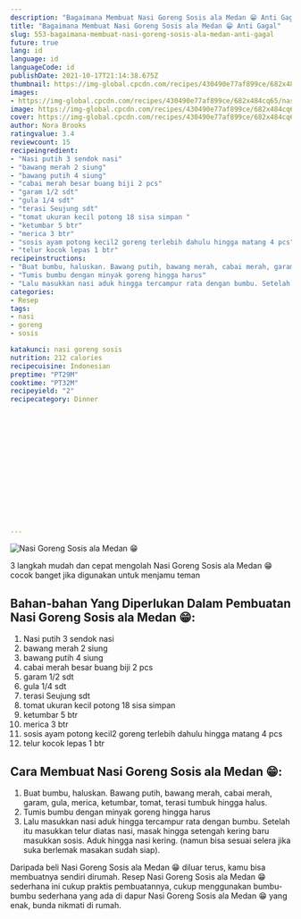 ```yaml
---
description: "Bagaimana Membuat Nasi Goreng Sosis ala Medan 😁 Anti Gagal"
title: "Bagaimana Membuat Nasi Goreng Sosis ala Medan 😁 Anti Gagal"
slug: 553-bagaimana-membuat-nasi-goreng-sosis-ala-medan-anti-gagal
future: true
lang: id
language: id
languageCode: id
publishDate: 2021-10-17T21:14:38.675Z 
thumbnail: https://img-global.cpcdn.com/recipes/430490e77af899ce/682x484cq65/nasi-goreng-sosis-ala-medan-foto-resep-utama.png
images:
- https://img-global.cpcdn.com/recipes/430490e77af899ce/682x484cq65/nasi-goreng-sosis-ala-medan-foto-resep-utama.png
image: https://img-global.cpcdn.com/recipes/430490e77af899ce/682x484cq65/nasi-goreng-sosis-ala-medan-foto-resep-utama.png
cover: https://img-global.cpcdn.com/recipes/430490e77af899ce/682x484cq65/nasi-goreng-sosis-ala-medan-foto-resep-utama.png
author: Nora Brooks
ratingvalue: 3.4
reviewcount: 15
recipeingredient:
- "Nasi putih 3 sendok nasi"
- "bawang merah 2 siung"
- "bawang putih 4 siung"
- "cabai merah besar buang biji 2 pcs"
- "garam 1/2 sdt"
- "gula 1/4 sdt"
- "terasi Seujung sdt"
- "tomat ukuran kecil potong 18 sisa simpan "
- "ketumbar 5 btr"
- "merica 3 btr"
- "sosis ayam potong kecil2 goreng terlebih dahulu hingga matang 4 pcs"
- "telur kocok lepas 1 btr"
recipeinstructions:
- "Buat bumbu, haluskan. Bawang putih, bawang merah, cabai merah, garam, gula, merica, ketumbar, tomat, terasi tumbuk hingga halus."
- "Tumis bumbu dengan minyak goreng hingga harus"
- "Lalu masukkan nasi aduk hingga tercampur rata dengan bumbu. Setelah itu masukkan telur diatas nasi, masak hingga setengah kering baru masukkan sosis. Aduk hingga nasi kering. (namun bisa sesuai selera jika suka berlemak masakan sudah siap)."
categories:
- Resep
tags:
- nasi
- goreng
- sosis

katakunci: nasi goreng sosis 
nutrition: 212 calories
recipecuisine: Indonesian
preptime: "PT29M"
cooktime: "PT32M"
recipeyield: "2"
recipecategory: Dinner


     
    
    
    
    
    
    
    
    
    
    
      
    
---
```



![Nasi Goreng Sosis ala Medan 😁](https://img-global.cpcdn.com/recipes/430490e77af899ce/682x484cq65/nasi-goreng-sosis-ala-medan-foto-resep-utama.png)

3 langkah mudah dan cepat mengolah  Nasi Goreng Sosis ala Medan 😁 cocok banget jika digunakan untuk menjamu teman

<!--inarticleads1-->

## Bahan-bahan Yang Diperlukan Dalam Pembuatan Nasi Goreng Sosis ala Medan 😁:

1. Nasi putih 3 sendok nasi
1. bawang merah 2 siung
1. bawang putih 4 siung
1. cabai merah besar buang biji 2 pcs
1. garam 1/2 sdt
1. gula 1/4 sdt
1. terasi Seujung sdt
1. tomat ukuran kecil potong 18 sisa simpan 
1. ketumbar 5 btr
1. merica 3 btr
1. sosis ayam potong kecil2 goreng terlebih dahulu hingga matang 4 pcs
1. telur kocok lepas 1 btr



<!--inarticleads2-->

## Cara Membuat Nasi Goreng Sosis ala Medan 😁:

1. Buat bumbu, haluskan. Bawang putih, bawang merah, cabai merah, garam, gula, merica, ketumbar, tomat, terasi tumbuk hingga halus.
1. Tumis bumbu dengan minyak goreng hingga harus
1. Lalu masukkan nasi aduk hingga tercampur rata dengan bumbu. Setelah itu masukkan telur diatas nasi, masak hingga setengah kering baru masukkan sosis. Aduk hingga nasi kering. (namun bisa sesuai selera jika suka berlemak masakan sudah siap).




Daripada   beli  Nasi Goreng Sosis ala Medan 😁  diluar terus, kamu  bisa membuatnya sendiri dirumah. Resep  Nasi Goreng Sosis ala Medan 😁  sederhana ini cukup praktis pembuatannya, cukup menggunakan bumbu-bumbu sederhana yang ada di dapur  Nasi Goreng Sosis ala Medan 😁  yang enak, bunda nikmati di rumah.

